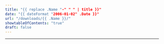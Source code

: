 ```yaml
---
title: "{{ replace .Name "-" " " | title }}"
date: "{{ dateFormat "2006-01-02" .Date }}"
url: "/downloads/{{ .Name }}/"
showtableOfContents: "true"
draft: false
---
```


---
